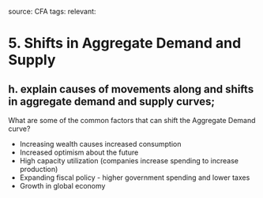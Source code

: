source: CFA
tags: 
relevant: 

# 5. Shifts in Aggregate Demand and Supply

## h. explain causes of movements along and shifts in aggregate demand and supply curves;

What are some of the common factors that can shift the Aggregate Demand curve?
- Increasing wealth causes increased consumption
- Increased optimism about the future
- High capacity utilization (companies increase spending to increase production)
- Expanding fiscal policy - higher government spending and lower taxes
- Growth in global economy

